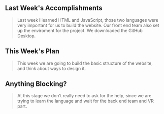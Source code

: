 ## Last Week's Accomplishments

 > Last week I learned HTML and JavaScript, those two languages were very important for us to build the website. Our front end team also set up the enviroment for the project. We downloaded the GitHub Desktop.


 ## This Week's Plan

 > This week we are going to build the basic structure of the website, and think about ways to design it.

 ## Anything Blocking?

 > At this stage we don't really need to ask for the help, since we are trying to learn the language and wait for the back end team and VR part.
